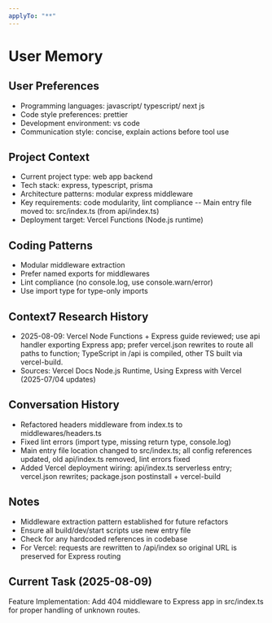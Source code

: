 ```yaml
---
applyTo: "**"
---
```


# User Memory

## User Preferences

- Programming languages: javascript/ typescript/ next js
- Code style preferences: prettier
- Development environment: vs code
- Communication style: concise, explain actions before tool use

## Project Context

- Current project type: web app backend
- Tech stack: express, typescript, prisma
- Architecture patterns: modular express middleware
- Key requirements: code modularity, lint compliance
  -- Main entry file moved to: src/index.ts (from api/index.ts)
- Deployment target: Vercel Functions (Node.js runtime)

## Coding Patterns

- Modular middleware extraction
- Prefer named exports for middlewares
- Lint compliance (no console.log, use console.warn/error)
- Use import type for type-only imports

## Context7 Research History

- 2025-08-09: Vercel Node Functions + Express guide reviewed; use api handler exporting Express app; prefer vercel.json rewrites to route all paths to function; TypeScript in /api is compiled, other TS built via vercel-build.
- Sources: Vercel Docs Node.js Runtime, Using Express with Vercel (2025-07/04 updates)

## Conversation History

- Refactored headers middleware from index.ts to middlewares/headers.ts
- Fixed lint errors (import type, missing return type, console.log)
- Main entry file location changed to src/index.ts; all config references updated, old api/index.ts removed, lint errors fixed
- Added Vercel deployment wiring: api/index.ts serverless entry; vercel.json rewrites; package.json postinstall + vercel-build

## Notes

- Middleware extraction pattern established for future refactors
- Ensure all build/dev/start scripts use new entry file
- Check for any hardcoded references in codebase
- For Vercel: requests are rewritten to /api/index so original URL is preserved for Express routing

## Current Task (2025-08-09)

Feature Implementation: Add 404 middleware to Express app in src/index.ts for proper handling of unknown routes.
